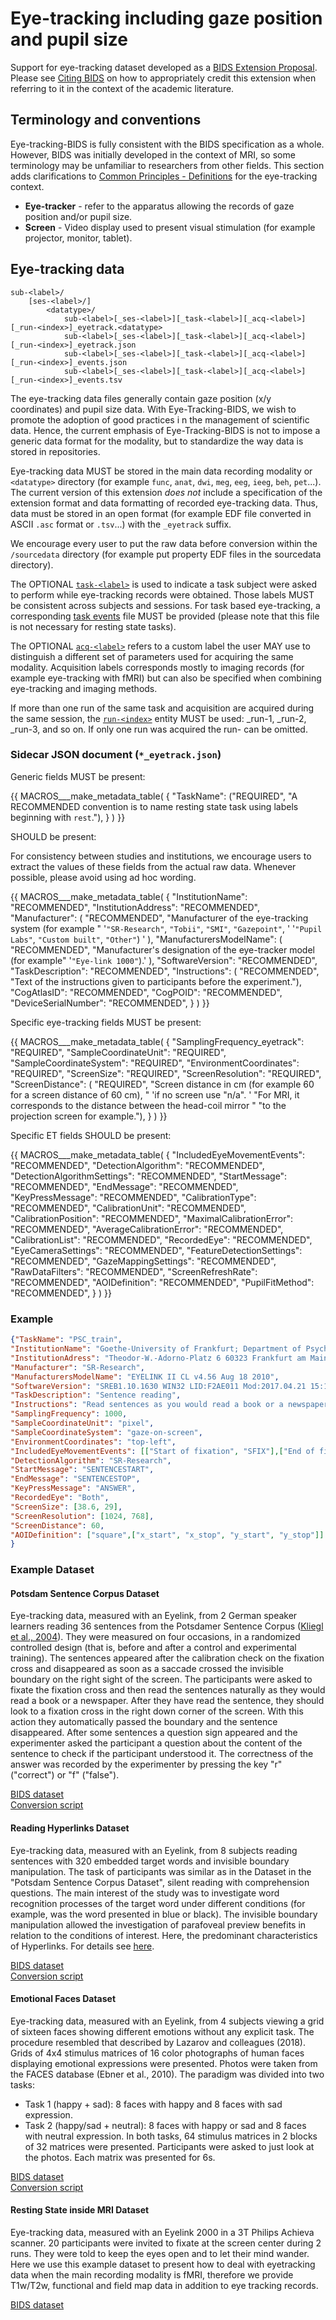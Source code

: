 # Eye-tracking including gaze position and pupil size

Support for eye-tracking dataset developed as a [BIDS Extension Proposal](../07-extensions.md#bids-extension-proposals).
Please see [Citing BIDS](../01-introduction.md#citing-bids) on how to appropriately credit this extension
when referring to it in the context of the academic literature.

## Terminology and conventions

Eye-tracking-BIDS is fully consistent with the BIDS specification as a whole.
However, BIDS was initially developed in the context of MRI,
so some terminology may be unfamiliar to researchers from other fields.
This section adds clarifications to [Common Principles - Definitions](../02-common-principles.html)
for the eye-tracking context.

-   **Eye-tracker** - refer to the apparatus allowing the records of gaze position and/or pupil size.
-   **Screen** - Video display used to present visual stimulation (for example projector, monitor, tablet).

## Eye-tracking data

```Text
sub-<label>/
    [ses-<label>/]
        <datatype>/
            sub-<label>[_ses-<label>][_task-<label>][_acq-<label>][_run-<index>]_eyetrack.<datatype>
            sub-<label>[_ses-<label>][_task-<label>][_acq-<label>][_run-<index>]_eyetrack.json
            sub-<label>[_ses-<label>][_task-<label>][_acq-<label>][_run-<index>]_events.json
            sub-<label>[_ses-<label>][_task-<label>][_acq-<label>][_run-<index>]_events.tsv
```

The eye-tracking data files generally contain gaze position (x/y coordinates) and pupil size data.
With Eye-Tracking-BIDS, we wish to promote the adoption of good practices i
n the management of scientific data.
Hence, the current emphasis of Eye-Tracking-BIDS is not to impose a generic data format for the modality,
but to standardize the way data is stored in repositories.

Eye-tracking data MUST be stored in the main data recording modality or `<datatype>` directory
(for example `func`, `anat`, `dwi`, `meg`, `eeg`, `ieeg`, `beh`, `pet`...).
The current version of this extension *does not* include a specification of the extension format
and data formatting of recorded eye-tracking data. Thus, data must be stored in an open format
(for example EDF file converted in ASCII `.asc` format or `.tsv`...) with the `_eyetrack` suffix.

We encourage every user to put the raw data before conversion within the `/sourcedata` directory
(for example put property EDF files in the sourcedata directory).

The OPTIONAL [`task-<label>`](../99-appendices/09-entities.md#task) is used to indicate
a task subject were asked to perform while eye-tracking records were obtained.
Those labels MUST be consistent across subjects and sessions. For task based eye-tracking,
a corresponding [task events](../04-modality-specific-files/05-task-events.md) file MUST be provided
(please note that this file is not necessary for resting state tasks).

The OPTIONAL [`acq-<label>`](../99-appendices/09-entities.md#acq) refers
to a custom label the user MAY use to distinguish a different set of parameters used
for acquiring the same modality. Acquisition labels corresponds mostly to imaging records
(for example eye-tracking with fMRI) but can also be specified when combining eye-tracking and imaging methods.

If more than one run of the same task and acquisition are acquired during the same session,
the [`run-<index>`](../99-appendices/09-entities.md#run) entity MUST be used:
_run-1, _run-2, _run-3, and so on. If only one run was acquired the run-<index> can be omitted.

### Sidecar JSON document (`*_eyetrack.json`)

Generic fields MUST be present:

{{ MACROS___make_metadata_table(
   {
      "TaskName": ("REQUIRED", "A RECOMMENDED convention is to name resting state task using labels beginning with `rest`."),
   }
) }}

SHOULD be present:

For consistency between studies and institutions, we encourage users to extract the values of these fields
from the actual raw data. Whenever possible, please avoid using ad hoc wording.

{{ MACROS___make_metadata_table(
   {
      "InstitutionName": "RECOMMENDED",
      "InstitutionAddress": "RECOMMENDED",
      "Manufacturer": (
         "RECOMMENDED",
         "Manufacturer of the eye-tracking system (for example "
         '`"SR-Research"`, `"Tobii"`, `"SMI"`, `"Gazepoint"`, '
         '`"Pupil Labs"`, `"Custom built"`, `"Other"`) '
      ),
      "ManufacturersModelName": (
         "RECOMMENDED",
         "Manufacturer's designation of the eye-tracker model (for example"
         '`"Eye-link 1000"`).'
         ),
      "SoftwareVersion": "RECOMMENDED",
      "TaskDescription": "RECOMMENDED",
      "Instructions": (
         "RECOMMENDED",
         "Text of the instructions given to participants before the experiment."),
      "CogAtlasID": "RECOMMENDED",
      "CogPOID": "RECOMMENDED",
      "DeviceSerialNumber": "RECOMMENDED",
   }
) }}

Specific eye-tracking fields MUST be present:

{{ MACROS___make_metadata_table(
   {
      "SamplingFrequency_eyetrack": "REQUIRED",
      "SampleCoordinateUnit": "REQUIRED",
      "SampleCoordinateSystem": "REQUIRED",
      "EnvironmentCoordinates": "REQUIRED",
      "ScreenSize": "REQUIRED",
      "ScreenResolution": "REQUIRED",
      "ScreenDistance": (
         "REQUIRED",
         "Screen distance in cm (for example 60 for a screen distance of 60 cm), "
         'if no screen use "n/a". '
         "For MRI, it corresponds to the distance between the head-coil mirror "
         "to the projection screen for example."),
   }
) }}

Specific ET fields SHOULD be present:

{{ MACROS___make_metadata_table(
   {
      "IncludedEyeMovementEvents": "RECOMMENDED",
      "DetectionAlgorithm": "RECOMMENDED",
      "DetectionAlgorithmSettings": "RECOMMENDED",
      "StartMessage": "RECOMMENDED",
      "EndMessage": "RECOMMENDED",
      "KeyPressMessage": "RECOMMENDED",
      "CalibrationType": "RECOMMENDED",
      "CalibrationUnit": "RECOMMENDED",
      "CalibrationPosition": "RECOMMENDED",
      "MaximalCalibrationError": "RECOMMENDED",
      "AverageCalibrationError": "RECOMMENDED",
      "CalibrationList": "RECOMMENDED",
      "RecordedEye": "RECOMMENDED",
      "EyeCameraSettings": "RECOMMENDED",
      "FeatureDetectionSettings": "RECOMMENDED",
      "GazeMappingSettings": "RECOMMENDED",
      "RawDataFilters": "RECOMMENDED",
      "ScreenRefreshRate": "RECOMMENDED",
      "AOIDefinition": "RECOMMENDED",
      "PupilFitMethod": "RECOMMENDED",
   }
) }}

### Example

```JSON
{"TaskName": "PSC_train",
"InstitutionName": "Goethe-University of Frankfurt; Department of Psychology",
"InstitutionAdress": "Theodor-W.-Adorno-Platz 6 60323 Frankfurt am Main; Germany",
"Manufacturer": "SR-Research",
"ManufacturersModelName": "EYELINK II CL v4.56 Aug 18 2010",
"SoftwareVersion": "SREB1.10.1630 WIN32 LID:F2AE011 Mod:2017.04.21 15:19 CEST",
"TaskDescription": "Sentence reading",
"Instructions": "Read sentences as you would read a book or a newspaper",
"SamplingFrequency": 1000,
"SampleCoordinateUnit": "pixel",
"SampleCoordinateSystem": "gaze-on-screen",
"EnvironmentCoordinates": "top-left",
"IncludedEyeMovementEvents": [["Start of fixation", "SFIX"],["End of fixation", "EFIX"],["Start of saccade", "SSACC"], ["End of saccade", "ESACC"],["Start of blink", "SBLINK"], ["End of blink", "EBLINK"]],
"DetectionAlgorithm": "SR-Research",
"StartMessage": "SENTENCESTART",
"EndMessage": "SENTENCESTOP",
"KeyPressMessage": "ANSWER",
"RecordedEye": "Both",
"ScreenSize": [38.6, 29],
"ScreenResolution": [1024, 768],
"ScreenDistance": 60,
"AOIDefinition": ["square",["x_start", "x_stop", "y_start", "y_stop"]] ,
}
```

### Example Dataset

#### Potsdam Sentence Corpus Dataset

Eye-tracking data, measured with an Eyelink, from 2 German speaker learners reading 36 sentences
from the Potsdamer Sentence Corpus ([Kliegl et al., 2004](https://doi.org/10.1080/09541440340000213)).
They were measured on four occasions, in a randomized controlled design
(that is, before and after a control and experimental training).
The sentences appeared after the calibration check on the fixation cross and disappeared
as soon as a saccade crossed the invisible boundary on the right sight of the screen.
The participants were asked to fixate the fixation cross and then read the sentences naturally
as they would read a book or a newspaper.
After they have read the sentence, they should look to a fixation cross in the right down corner of the screen.
With this action they automatically passed the boundary and the sentence disappeared.
After some sentences a question sign appeared and the experimenter asked the participant a question
about the content of the sentence to check if the participant understood it.
The correctness of the answer was recorded by the experimenter by pressing the key "r" ("correct") or "f" ("false").

[BIDS dataset](https://github.com/greckla/Eye-Tracking-BIDS/tree/master/PSC_train/PSC_train_raw_data_BIDS)<br />
[Conversion script](https://github.com/greckla/Eye-Tracking-BIDS/blob/master/PSC_train/from_asc_to_BIDS_asc.Rmd)

#### Reading Hyperlinks Dataset

Eye-tracking data, measured with an Eyelink, from 8 subjects reading sentences with 320 embedded target words
and invisible boundary manipulation.
The task of participants was similar as in the Dataset in the "Potsdam Sentence Corpus Dataset",
silent reading with comprehension questions.
The main interest of the study was to investigate word recognition processes of the target word under different conditions
(for example, was the word presented in blue or black). The invisible boundary manipulation
allowed the investigation of parafoveal preview benefits in relation to the conditions of interest.
Here, the predominant characteristics of Hyperlinks.
For details see [here](https://doi.org/10.7717/peerj.2467).

[BIDS dataset](https://github.com/greckla/Eye-Tracking-BIDS/tree/master/hyperlink/hyperlinks_raw_data_BIDS)<br />
[Conversion script](https://github.com/greckla/Eye-Tracking-BIDS/blob/master/hyperlink/from_asc_to_BIDS_asc.Rmd)

#### Emotional Faces Dataset

Eye-tracking data, measured with an Eyelink, from 4 subjects viewing a grid of sixteen faces
showing different emotions without any explicit task. The procedure resembled that described by Lazarov and colleagues (2018).
Grids of 4x4 stimulus matrices of 16 color photographs of human faces displaying emotional expressions were presented.
Photos were taken from the FACES database (Ebner et al., 2010). The paradigm was divided into two tasks:
-   Task 1 (happy + sad): 8 faces with happy and 8 faces with sad expression.
-   Task 2 (happy/sad + neutral): 8 faces with happy or sad and 8 faces with neutral expression.
In both tasks, 64 stimulus matrices in 2 blocks of 32 matrices were presented.
Participants were asked to just look at the photos. Each matrix was presented for 6s.

[BIDS dataset](https://github.com/greckla/Eye-Tracking-BIDS/tree/master/emotional_faces/freeviewfaces_raw_data_BIDS)<br />
[Conversion script](https://github.com/greckla/Eye-Tracking-BIDS/blob/master/emotional_faces/from_asc_to_BIDS_asc.Rmd)

#### Resting State inside MRI Dataset

Eye-tracking data, measured with an Eyelink 2000 in a 3T Philips Achieva scanner.
20 participants were invited to fixate at the screen center during 2 runs.
They were told to keep the eyes open and to let their mind wander.
Here we use this example dataset to present how to deal with eyetracking data when the main recording
modality is fMRI, therefore we provide T1w/T2w, functional and field map data in addition to eye tracking records.

[BIDS dataset](https://openneuro.org/datasets/ds004158/versions/1.0.1)
